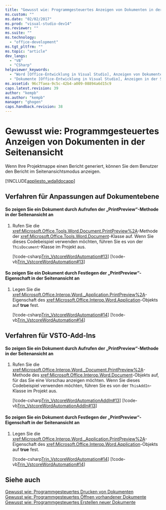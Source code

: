 ```yaml
---
title: "Gewusst wie: Programmgesteuertes Anzeigen von Dokumenten in der Seitenansicht"
ms.custom: ""
ms.date: "02/02/2017"
ms.prod: "visual-studio-dev14"
ms.reviewer: ""
ms.suite: ""
ms.technology: 
  - "office-development"
ms.tgt_pltfrm: ""
ms.topic: "article"
dev_langs: 
  - "VB"
  - "CSharp"
helpviewer_keywords: 
  - "Word [Office-Entwicklung in Visual Studio], Anzeigen von Dokumenten in der Seitenansicht"
  - "Dokumente [Office-Entwicklung in Visual Studio], Anzeigen in der Seitenansicht"
ms.assetid: 96c7faea-9c5c-42b4-a009-08894a6d15c9
caps.latest.revision: 39
author: "kempb"
ms.author: "kempb"
manager: "ghogen"
caps.handback.revision: 38
---
```

# Gewusst wie: Programmgesteuertes Anzeigen von Dokumenten in der Seitenansicht
  Wenn Ihre Projektmappe einen Bericht generiert, können Sie dem Benutzer den Bericht im Seitenansichtsmodus anzeigen.  
  
 [!INCLUDE[appliesto_wdalldocapp](../vsto/includes/appliesto-wdalldocapp-md.md)]  
  
## Verfahren für Anpassungen auf Dokumentebene  
  
#### So zeigen Sie ein Dokument durch Aufrufen der „PrintPreview“\-Methode in der Seitenansicht an  
  
1.  Rufen Sie die <xref:Microsoft.Office.Tools.Word.Document.PrintPreview%2A>\-Methode der <xref:Microsoft.Office.Tools.Word.Document>\-Klasse auf. Wenn Sie dieses Codebeispiel verwenden möchten, führen Sie es von der `ThisDocument`\-Klasse im Projekt aus.  
  
     [!code-csharp[Trin_VstcoreWordAutomation#13](../snippets/csharp/VS_Snippets_OfficeSP/Trin_VstcoreWordAutomation/CS/ThisDocument.cs#13)]
     [!code-vb[Trin_VstcoreWordAutomation#13](../snippets/visualbasic/VS_Snippets_OfficeSP/Trin_VstcoreWordAutomation/VB/ThisDocument.vb#13)]  
  
#### So zeigen Sie ein Dokument durch Festlegen der „PrintPreview“\-Eigenschaft in der Seitenansicht an  
  
1.  Legen Sie die <xref:Microsoft.Office.Interop.Word._Application.PrintPreview%2A>\-Eigenschaft des <xref:Microsoft.Office.Interop.Word.Application>\-Objekts auf **true** fest.  
  
     [!code-csharp[Trin_VstcoreWordAutomation#14](../snippets/csharp/VS_Snippets_OfficeSP/Trin_VstcoreWordAutomation/CS/ThisDocument.cs#14)]
     [!code-vb[Trin_VstcoreWordAutomation#14](../snippets/visualbasic/VS_Snippets_OfficeSP/Trin_VstcoreWordAutomation/VB/ThisDocument.vb#14)]  
  
## Verfahren für VSTO\-Add\-Ins  
  
#### So zeigen Sie ein Dokument durch Aufrufen der „PrintPreview“\-Methode in der Seitenansicht an  
  
1.  Rufen Sie die <xref:Microsoft.Office.Interop.Word._Document.PrintPreview%2A>\-Methode des <xref:Microsoft.Office.Interop.Word.Document>\-Objekts auf, für das Sie eine Vorschau anzeigen möchten. Wenn Sie dieses Codebeispiel verwenden möchten, führen Sie es von der `ThisAddIn`\-Klasse im Projekt aus.  
  
     [!code-csharp[Trin_VstcoreWordAutomationAddIn#13](../snippets/csharp/VS_Snippets_OfficeSP/Trin_VstcoreWordAutomationAddIn/CS/ThisAddIn.cs#13)]
     [!code-vb[Trin_VstcoreWordAutomationAddIn#13](../snippets/visualbasic/VS_Snippets_OfficeSP/Trin_VstcoreWordAutomationAddIn/VB/ThisAddIn.vb#13)]  
  
#### So zeigen Sie ein Dokument durch Festlegen der „PrintPreview“\-Eigenschaft in der Seitenansicht an  
  
1.  Legen Sie die <xref:Microsoft.Office.Interop.Word._Application.PrintPreview%2A>\-Eigenschaft des <xref:Microsoft.Office.Interop.Word.Application>\-Objekts auf **true** fest.  
  
     [!code-csharp[Trin_VstcoreWordAutomation#14](../snippets/csharp/VS_Snippets_OfficeSP/Trin_VstcoreWordAutomation/CS/ThisDocument.cs#14)]
     [!code-vb[Trin_VstcoreWordAutomation#14](../snippets/visualbasic/VS_Snippets_OfficeSP/Trin_VstcoreWordAutomation/VB/ThisDocument.vb#14)]  
  
## Siehe auch  
 [Gewusst wie: Programmgesteuertes Drucken von Dokumenten](../vsto/how-to-programmatically-print-documents.md)   
 [Gewusst wie: Programmgesteuertes Öffnen vorhandener Dokumente](../vsto/how-to-programmatically-open-existing-documents.md)   
 [Gewusst wie: Programmgesteuertes Erstellen neuer Dokumente](../vsto/how-to-programmatically-create-new-documents.md)  
  
  